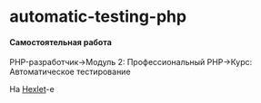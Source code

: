 # automatic-testing-php

#### Самостоятельная работа

PHP-разработчик->Модуль 2: Профессиональный PHP->Курс: Автоматическое тестирование

На [Hexlet](https://ru.hexlet.io)-е

